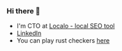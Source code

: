 ### Hi there 👋

 - I'm CTO at [Localo - local SEO tool](https://localo.com/)
 - [LinkedIn](https://www.linkedin.com/in/mieszko-wawrzyniak/)
 - You can play rust checkers [here](https://kaaboaye.github.io/checkers/)

<!--
**kaaboaye/kaaboaye** is a ✨ _special_ ✨ repository because its `README.md` (this file) appears on your GitHub profile.

Here are some ideas to get you started:

- 🔭 I’m currently working on ...
- 🌱 I’m currently learning ...
- 👯 I’m looking to collaborate on ...
- 🤔 I’m looking for help with ...
- 💬 Ask me about ...
- 📫 How to reach me: ...
- 😄 Pronouns: ...
- ⚡ Fun fact: ...
-->
